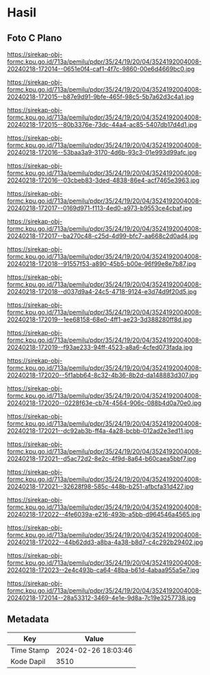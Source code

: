 # Hasil

## Foto C Plano

https://sirekap-obj-formc.kpu.go.id/713a/pemilu/pdpr/35/24/19/20/04/3524192004008-20240218-172014--0651e0f4-caf1-4f7c-9860-00e6d4669bc0.jpg

https://sirekap-obj-formc.kpu.go.id/713a/pemilu/pdpr/35/24/19/20/04/3524192004008-20240218-172015--b87e9d91-9bfe-465f-98c5-5b7a62d3c4a1.jpg

https://sirekap-obj-formc.kpu.go.id/713a/pemilu/pdpr/35/24/19/20/04/3524192004008-20240218-172015--80b3376e-73dc-44a4-ac85-5407db17d4d1.jpg

https://sirekap-obj-formc.kpu.go.id/713a/pemilu/pdpr/35/24/19/20/04/3524192004008-20240218-172016--53baa3a9-3170-4d6b-93c3-01e993d99afc.jpg

https://sirekap-obj-formc.kpu.go.id/713a/pemilu/pdpr/35/24/19/20/04/3524192004008-20240218-172016--03cbeb83-3ded-4838-86e4-acf7465e3963.jpg

https://sirekap-obj-formc.kpu.go.id/713a/pemilu/pdpr/35/24/19/20/04/3524192004008-20240218-172017--0169d971-f113-4ed0-a973-b9553ce4cbaf.jpg

https://sirekap-obj-formc.kpu.go.id/713a/pemilu/pdpr/35/24/19/20/04/3524192004008-20240218-172017--ba270c48-c25d-4d99-bfc7-aa668c2d0ad4.jpg

https://sirekap-obj-formc.kpu.go.id/713a/pemilu/pdpr/35/24/19/20/04/3524192004008-20240218-172018--91557f53-a890-45b5-b00e-96f99e8e7b87.jpg

https://sirekap-obj-formc.kpu.go.id/713a/pemilu/pdpr/35/24/19/20/04/3524192004008-20240218-172018--d037d9a4-24c5-4718-9124-e3d74d9f20d5.jpg

https://sirekap-obj-formc.kpu.go.id/713a/pemilu/pdpr/35/24/19/20/04/3524192004008-20240218-172019--1ee68158-68e0-4ff1-ae23-3d388280ff8d.jpg

https://sirekap-obj-formc.kpu.go.id/713a/pemilu/pdpr/35/24/19/20/04/3524192004008-20240218-172019--f93ae233-94ff-4523-a8a6-4cfed073fada.jpg

https://sirekap-obj-formc.kpu.go.id/713a/pemilu/pdpr/35/24/19/20/04/3524192004008-20240218-172020--5f1abb64-8c32-4b36-8b2d-da148883d307.jpg

https://sirekap-obj-formc.kpu.go.id/713a/pemilu/pdpr/35/24/19/20/04/3524192004008-20240218-172020--0228f63e-cb74-4564-906c-088b4d0a70e0.jpg

https://sirekap-obj-formc.kpu.go.id/713a/pemilu/pdpr/35/24/19/20/04/3524192004008-20240218-172021--dc92ab3b-ff4a-4a28-bcbb-012ad2e3ed11.jpg

https://sirekap-obj-formc.kpu.go.id/713a/pemilu/pdpr/35/24/19/20/04/3524192004008-20240218-172021--d5ac72d2-8e2c-4f9d-8a64-b60caea5bbf7.jpg

https://sirekap-obj-formc.kpu.go.id/713a/pemilu/pdpr/35/24/19/20/04/3524192004008-20240218-172021--32628f98-585c-448b-b251-afbcfa31d427.jpg

https://sirekap-obj-formc.kpu.go.id/713a/pemilu/pdpr/35/24/19/20/04/3524192004008-20240218-172022--4fe6039a-e216-493b-a5bb-d964546a4565.jpg

https://sirekap-obj-formc.kpu.go.id/713a/pemilu/pdpr/35/24/19/20/04/3524192004008-20240218-172022--44b62dd3-a8ba-4a38-b8d7-c4c292b29402.jpg

https://sirekap-obj-formc.kpu.go.id/713a/pemilu/pdpr/35/24/19/20/04/3524192004008-20240218-172023--2e4c493b-ca64-48ba-b61d-4abaa955a5e7.jpg

https://sirekap-obj-formc.kpu.go.id/713a/pemilu/pdpr/35/24/19/20/04/3524192004008-20240218-172014--28a53312-3469-4e1e-9d8a-7c19e3257738.jpg


## Metadata

| Key        | Value               |
| ---------- | ------------------- |
| Time Stamp | 2024-02-26 18:03:46 |
| Kode Dapil | 3510                |



